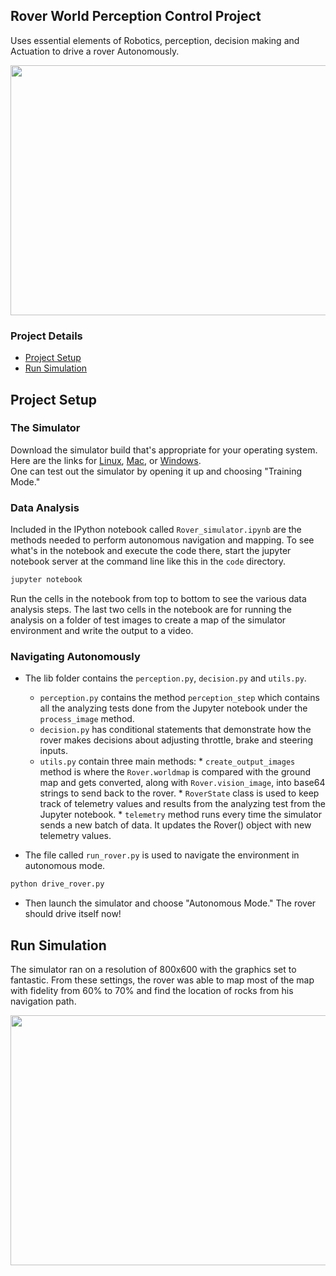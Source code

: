 ## Rover World Perception Control Project
Uses essential elements of Robotics, perception, decision making and Actuation to drive a rover Autonomously.

<p align="center">
  <img src="https://github.com/ashutoshtiwari13/RoverWorld-perception-Control/blob/master/SimulationOutput/simulate2.gif" width="750px" height="400px"/></p>

### Project Details

- [Project Setup](#Project-Setup)
- [Run Simulation](#Run-Simulation)

## Project Setup
### The Simulator
Download the simulator build that's appropriate for your operating system.  Here are the links for [Linux](https://s3-us-west-1.amazonaws.com/udacity-robotics/Rover+Unity+Sims/Linux_Roversim.zip), [Mac](	https://s3-us-west-1.amazonaws.com/udacity-robotics/Rover+Unity+Sims/Mac_Roversim.zip), or [Windows](https://s3-us-west-1.amazonaws.com/udacity-robotics/Rover+Unity+Sims/Windows_Roversim.zip).  
One can test out the simulator by opening it up and choosing "Training Mode."

### Data Analysis
Included in the IPython notebook called `Rover_simulator.ipynb` are the methods needed to perform autonomous navigation and mapping.
To see what's in the notebook and execute the code there, start the jupyter notebook server at the command line like this in the `code` directory.

```sh
jupyter notebook
```
Run the cells in the notebook from top to bottom to see the various data analysis steps.
The last two cells in the notebook are for running the analysis on a folder of test images to create a map of the simulator environment and write the output to a video.

### Navigating Autonomously
- The lib folder contains the `perception.py`, `decision.py` and `utils.py`.

     * `perception.py` contains the method `perception_step` which contains all the analyzing tests done from the Jupyter notebook under the `process_image` method.
     *  `decision.py` has conditional statements that demonstrate how the rover makes decisions about adjusting throttle, brake and steering inputs.
     *	`utils.py` contain three main methods:
             * `create_output_images` method is where the `Rover.worldmap` is compared with the ground map and gets converted, along with `Rover.vision_image`, into base64 strings to send back to the rover.
             * `RoverState` class is used to keep track of telemetry values and results from the analyzing test from the Jupyter notebook.
             * `telemetry`  method runs every time the simulator sends a new batch of data. It updates the Rover() object with new telemetry values.
- The file called `run_rover.py` is used to navigate the environment in autonomous mode.
```sh
python drive_rover.py
```  
- Then launch the simulator and choose "Autonomous Mode." The rover should drive itself now!

## Run Simulation
The simulator ran on a resolution of 800x600 with the graphics set to fantastic.
From these settings, the rover was able to map most of the map with fidelity from 60% to 70% and find the location of rocks from his navigation path.
<p align="center">
  <img src="https://github.com/ashutoshtiwari13/RoverWorld-perception-Control/blob/master/SimulationOutput/simulate1.gif" width="750px" height="400px"/></p>
